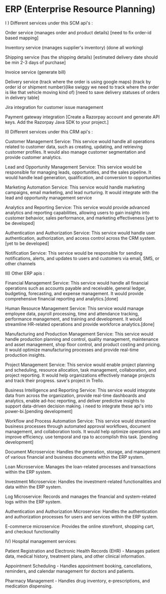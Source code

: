 # ERP (Enterprise Resource Planning)

I ) Different services under this SCM api's : 

Order service (manages order and product details) [need to fix order-id based mapping]

Inventory service (manages supplier's inventory) (done all working)

Shipping service (has the shipping details) [estimated delivery date should be min 2-3 days of purchase]

Invoice service (generate bill) 

Delivery service (track where the order is using google maps) (track by order id or shipment number)(like swiggy we need to track where the order is like that vehicle moving kind of) [need to save delivery statuses of orders in delivery table]

Jira integration for customer issue management 

Payment gateway integration [Create a Razorpay account and generate API keys.
Add the Razorpay Java SDK to your project.]


II) Different services under this CRM api's :

Customer Management Service: This service would handle all operations related to customer data, such as creating, updating, and retrieving customer profiles. It would also manage customer segmentation and provide customer analytics.

Lead and Opportunity Management Service: This service would be responsible for managing leads, opportunities, and the sales pipeline. It would handle lead generation, qualification, and conversion to opportunities

Marketing Automation Service: This service would handle marketing campaigns, email marketing, and lead nurturing. It would integrate with the lead and opportunity management service

Analytics and Reporting Service: This service would provide advanced analytics and reporting capabilities, allowing users to gain insights into customer behavior, sales performance, and marketing effectiveness [yet to be developed]

Authentication and Authorization Service: This service would handle user authentication, authorization, and access control across the CRM system. [yet to be developed]

Notification Service: This service would be responsible for sending notifications, alerts, and updates to users and customers via email, SMS, or other channels

III) Other ERP apis :

Financial Management Service: This service would handle all financial operations such as accounts payable and receivable, general ledger, budgeting, forecasting, and expense management. It would provide comprehensive financial reporting and analytics.[done]

Human Resource Management Service: This service would manage employee data, payroll processing, time and attendance tracking, performance management, and training and development. It would streamline HR-related operations and provide workforce analytics.[done]

Manufacturing and Production Management Service: This service would handle production planning and control, quality management, maintenance and asset management, shop floor control, and product costing and pricing. It would optimize manufacturing processes and provide real-time production insights.

Project Management Service: This service would enable project planning and scheduling, resource allocation, task management, collaboration, and project reporting. It would help organizations effectively manage projects and track their progress. save's project in Trello.

Business Intelligence and Reporting Service: This service would integrate data from across the organization, provide real-time dashboards and analytics, enable ad-hoc reporting, and deliver predictive insights to support data-driven decision making. i need to integrate these api's into power-bi.[pending development]

Workflow and Process Automation Service: This service would streamline business processes through automated approval workflows, document management, and collaboration tools. It would help optimize operations and improve efficiency. use temporal and rpa to accomplish this task.
[pending development]

Document Microservice: Handles the generation, storage, and management of various financial and business documents within the ERP system.
 
Loan Microservice: Manages the loan-related processes and transactions within the ERP system. 

Investment Microservice: Handles the investment-related functionalities and data within the ERP system. 
 
Log Microservice: Records and manages the financial and system-related logs within the ERP system. 
 
Authentication and Authorization Microservice: Handles the authentication and authorization processes for users and services within the ERP system.

E-commerce microservice: Provides the online storefront, shopping cart, and checkout functionality

IV) Hospital management services:

Patient Registration and Electronic Health Records (EHR) - Manages patient data, medical history, treatment plans, and other clinical information.

Appointment Scheduling - Handles appointment booking, cancellations, reminders, and calendar management for doctors and patients.

Pharmacy Management - Handles drug inventory, e-prescriptions, and medication dispensing.

